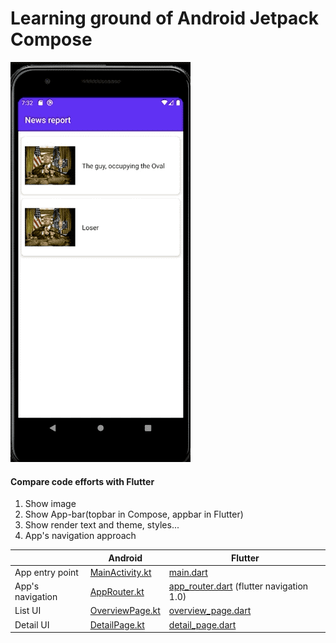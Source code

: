 # Learning ground of Android Jetpack Compose

![](media/demo.gif)

#### Compare code efforts with Flutter

1. Show image
2. Show App-bar(topbar in Compose, appbar in Flutter)
3. Show render text and theme, styles...
4. App's navigation approach


|     |  Android   | Flutter  |
|  ----  |  ----  | ----  |
| App entry point  | [MainActivity.kt](android/app/src/main/java/com/example/composelambda/MainActivity.kt)  |  [main.dart](flutter/lib/main.dart) |
| App's navigation   | [AppRouter.kt](android/app/src/main/java/com/example/composelambda/appNav/AppRouter.kt)  | [app_router.dart](flutter/lib/app_nav/app_router.dart) (flutter navigation 1.0)  |
| List UI  | [OverviewPage.kt](android/app/src/main/java/com/example/composelambda/pages/OverviewPage.kt)  | [overview_page.dart](flutter/lib/pages/overview_page.dart)  |
| Detail UI  | [DetailPage.kt](android/app/src/main/java/com/example/composelambda/pages/DetailPage.kt)  | [detail_page.dart](flutter/lib/pages/detail_page.dart)  |

